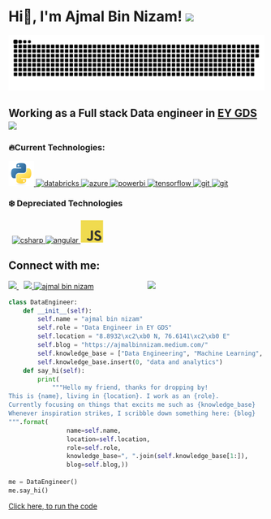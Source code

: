 <h1>Hi👋, I'm Ajmal Bin Nizam! <img src="https://media.giphy.com/media/xTiTnnnWvRXTeXx3wc/giphy.gif" width="50"></h1>

<img src="contributions.svg">

<h2 style="margin:10;">Working as a Full stack Data engineer in <a href="https://www.ey.com">EY GDS</a><img src="https://media.giphy.com/media/WUlplcMpOCEmTGBtBW/giphy.gif" width="30"> 
</h>

<h3 style="margin-top:20px;">🔥Current Technologies: </b></h3>
<p align="left">
<a href="https://www.python.org" target="_blank" rel="noreferrer"> <img src="https://raw.githubusercontent.com/devicons/devicon/master/icons/python/python-original.svg" alt="python" width="50" height="50"/> </a> 
<a href="https:https://www.databricks.com/" target="_blank" rel="noreferrer"> <img src="https://www.vectorlogo.zone/logos/databricks/databricks-icon.svg" alt="databricks" width="50" height="50"/> </a> 
<a href="https://azure.microsoft.com/" target="_blank" rel="noreferrer"> <img src="https://upload.wikimedia.org/wikipedia/commons/f/fa/Microsoft_Azure.svg" alt="azure" width="50" height="50"/> </a> 
<a href="https://powerbi.microsoft.com/" target="_blank" rel="noreferrer"> <img src="https://upload.wikimedia.org/wikipedia/commons/c/cf/New_Power_BI_Logo.svg" alt="powerbi" width="50" height="50"/> </a> 
<a href="https://www.tensorflow.org" target="_blank" rel="noreferrer"> <img src="https://www.vectorlogo.zone/logos/tensorflow/tensorflow-icon.svg" alt="tensorflow" width="50" height="50"/> </a> 
<a href="https://git-scm.com/" target="_blank" rel="noreferrer"> <img src="https://www.vectorlogo.zone/logos/git-scm/git-scm-icon.svg" alt="git" width="50" height="50"/> </a> 
<a href="https://git-scm.com/" target="_blank" rel="noreferrer"> <img src="https://raw.githubusercontent.com/get-icon/geticon/fc0f660daee147afb4a56c64e12bde6486b73e39/icons/selenium.svg" alt="git" width="50" height="50"/> </a> 
</p>

<h3 style="margin-top:20px;">❄️ Depreciated Technologies </b></h3>
<p align="left">
<a href="https://learn.microsoft.com/en-us/dotnet/csharp/" target="_blank" rel="noreferrer"> <img src="https://upload.wikimedia.org/wikipedia/commons/thumb/7/7d/Microsoft_.NET_logo.svg/2048px-Microsoft_.NET_logo.svg.png" alt="csharp" width="45" height="45" style="margin-left:7px;"/> </a>  
<a href="https://www.angular.io" target="_blank" rel="noreferrer"> <img src="https://www.vectorlogo.zone/logos/angular/angular-icon.svg" alt="angular" width="45" height="45"/> </a> 
<a href="https://developer.mozilla.org/en-US/docs/Web/JavaScript" target="_blank" rel="noreferrer"> <img src="https://raw.githubusercontent.com/devicons/devicon/master/icons/javascript/javascript-original.svg" alt="javascript" width="45" height="45"/> </a>  </p>

## Connect with me:
<p align="left">
<a href="https://instagram.com/ajmalbinnizam"><img src="https://cdn2.iconfinder.com/data/icons/social-media-2285/512/1_Instagram_colored_svg_1-512.png" width="40"> </a>
<a href="https://www.linkedin.com/in/ajmalbinnizam/"><img src="https://content.linkedin.com/content/dam/me/business/en-us/amp/brand-site/v2/bg/LI-Bug.svg.original.svg" width="45" style="margin-left: 10px;"> </a>
<a href="https://ajmalbinnizam.github.io"><img src="https://img.icons8.com/fluent/96/000000/domain.png" width="45" alt="ajmal bin nizam" style="padding-top:;"></a>

<img align='right' src="https://media.giphy.com/media/M9gbBd9nbDrOTu1Mqx/giphy.gif" width="230">
</p>


```python
class DataEngineer:
    def __init__(self):
        self.name = "ajmal bin nizam"
        self.role = "Data Engineer in EY GDS"
        self.location = "8.8932\xc2\xb0 N, 76.6141\xc2\xb0 E"
        self.blog = "https://ajmalbinnizam.medium.com/"
        self.knowledge_base = ["Data Engineering", "Machine Learning", "music production"]
        self.knowledge_base.insert(0, "data and analytics")
    def say_hi(self):
        print(
            """Hello my friend, thanks for dropping by!
This is {name}, living in {location}. I work as an {role}.
Currently focusing on things that excits me such as {knowledge_base}
Whenever inspiration strikes, I scribble down something here: {blog} 
""".format(
                name=self.name,
                location=self.location,
                role=self.role,
                knowledge_base=", ".join(self.knowledge_base[1:]),
                blog=self.blog,))
                
me = DataEngineer()
me.say_hi()
```

<a href="https://shorturl.at/flY36">Click here, to run the code</a>
